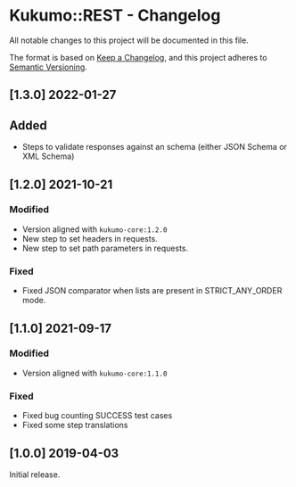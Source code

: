 # Kukumo::REST - Changelog


All notable changes to this project will be documented in this file.

The format is based on [Keep a Changelog][1],
and this project adheres to [Semantic Versioning][2].

## [1.3.0] 2022-01-27

## Added
- Steps to validate responses against an schema (either JSON Schema or XML Schema)


## [1.2.0] 2021-10-21

### Modified
- Version aligned with `kukumo-core:1.2.0`
- New step to set headers in requests.
- New step to set path parameters in requests.
### Fixed
- Fixed JSON comparator when lists are present in STRICT_ANY_ORDER mode.

## [1.1.0] 2021-09-17

### Modified
- Version aligned with `kukumo-core:1.1.0`
### Fixed
- Fixed bug counting SUCCESS test cases
- Fixed some step translations

  
## [1.0.0] 2019-04-03

Initial release.  


[1]: <https://keepachangelog.com/en/1.0.0/>
[2]: <https://semver.org>